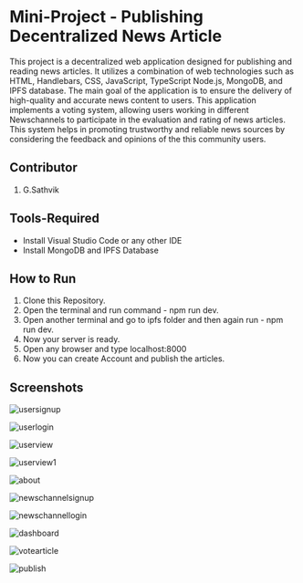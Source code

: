 # Mini-Project - Publishing Decentralized News Article

This project is a decentralized web application designed for publishing and reading news articles. It utilizes a combination of web technologies such as HTML, Handlebars, CSS, JavaScript, TypeScript Node.js, MongoDB, and IPFS database. The main goal of the application is to ensure the delivery of high-quality and accurate news content to users.
This application implements a voting system, allowing users working in different Newschannels to participate in the evaluation and rating of news articles. This system helps in promoting trustworthy and reliable news sources by considering the feedback and opinions of the this community users.

## Contributor
1. G.Sathvik

## Tools-Required
- Install Visual Studio Code or any other IDE
- Install MongoDB and IPFS Database

## How to Run 
1. Clone this Repository.
2. Open the terminal and run command - npm run dev.
3. Open another terminal and go to ipfs folder and then again run -  npm run dev.
4. Now your server is ready.
5. Open any browser and type localhost:8000
6. Now you can create Account and publish the articles.

## Screenshots

![usersignup](https://github.com/krishnasainakka/Mini-Project/assets/117358318/6d6e0bc6-21df-4138-b9f0-2a956e7f5a91)

![userlogin](https://github.com/krishnasainakka/Mini-Project/assets/117358318/8384f801-41d5-4769-8b86-ee12caf2b3f4)

![userview](https://github.com/krishnasainakka/Mini-Project/assets/117358318/e48d3c30-6925-4960-ad53-34fc7cbd5f47)

![userview1](https://github.com/krishnasainakka/Mini-Project/assets/117358318/aa143ac0-2170-4315-bdc5-b19342dace38)

![about](https://github.com/krishnasainakka/Mini-Project/assets/117358318/bdd39101-aa30-4437-99ff-9602e3db93ec)

![newschannelsignup](https://github.com/krishnasainakka/Mini-Project/assets/117358318/42adcae2-ffa5-43f5-a785-01d3513baaf5)

![newschannellogin](https://github.com/krishnasainakka/Mini-Project/assets/117358318/72eb36da-d3c7-4cbe-b4c2-50b5bd723102)

![dashboard](https://github.com/krishnasainakka/Mini-Project/assets/117358318/a0a2b815-4992-4787-adc0-853036ce0759)

![votearticle](https://github.com/krishnasainakka/Mini-Project/assets/117358318/75ffc65c-ab2d-4619-8f8d-ccbf2b698334)

![publish](https://github.com/krishnasainakka/Mini-Project/assets/117358318/1f4da64d-f4a2-4ee7-8cfa-db7d17647f94)

